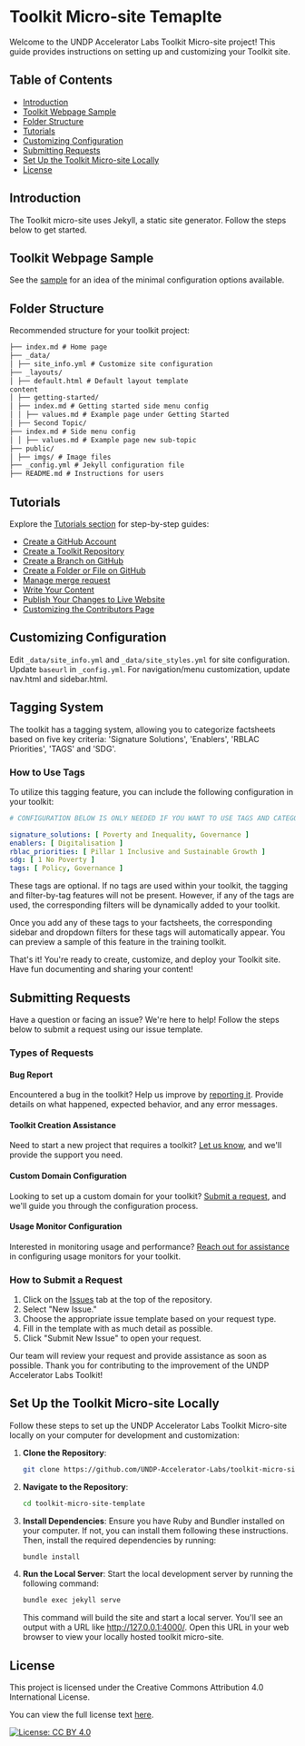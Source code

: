 # Toolkit Micro-site Temaplte

Welcome to the UNDP Accelerator Labs Toolkit Micro-site project! This guide provides instructions on setting up and customizing your Toolkit site.

## Table of Contents

- [Introduction](#introduction)
- [Toolkit Webpage Sample](#toolkit-webpage-sample)
- [Folder Structure](#folder-structure)
- [Tutorials](#tutorials)
- [Customizing Configuration](#customizing-configuration)
- [Submitting Requests](#submitting-requests)
- [Set Up the Toolkit Micro-site Locally](#set-up-the-toolkit-micro-site-locally)
- [License](#license)

## Introduction

The Toolkit micro-site uses Jekyll, a static site generator. Follow the steps below to get started.

## Toolkit Webpage Sample
See the [sample](https://undp-accelerator-labs.github.io/national_innovation_ecosystems_toolkit/) for an idea of the minimal configuration options available.

## Folder Structure

Recommended structure for your toolkit project:

```markdown
├── index.md # Home page
├── _data/
│ ├── site_info.yml # Customize site configuration
├── _layouts/
│ ├── default.html # Default layout template
content
│ ├── getting-started/
│ ├── index.md # Getting started side menu config
│ │ ├── values.md # Example page under Getting Started
│ ├── Second Topic/
├── index.md # Side menu config
│ │ ├── values.md # Example page new sub-topic
├── public/
│ ├── imgs/ # Image files
├── _config.yml # Jekyll configuration file
├── README.md # Instructions for users
```

## Tutorials

Explore the [Tutorials section](./Tutorials/index.md) for step-by-step guides:

- [Create a GitHub Account](./Tutorials/create-github-account.md)
- [Create a Toolkit Repository](./Tutorials/create-a-toolkit.md)
- [Create a Branch on GitHub](./Tutorials/create-branch.md)
- [Create a Folder or File on GitHub](./Tutorials/create-file.md)
- [Manage merge request](./Tutorials/merge-request.md)
- [Write Your Content](./Tutorials/write-content.md)
- [Publish Your Changes to Live Website](./Tutorials/publish.md)
- [Customizing the Contributors Page](#customizing-the-contributors-page)

## Customizing Configuration

Edit `_data/site_info.yml` and `_data/site_styles.yml` for site configuration. Update `baseurl` in `_config.yml`. For navigation/menu customization, update nav.html and sidebar.html.

## Tagging System 

The toolkit has a tagging system, allowing you to categorize factsheets based on five key criteria: 'Signature Solutions', 'Enablers', 'RBLAC Priorities', 'TAGS' and 'SDG'.


### How to Use Tags

To utilize this tagging feature, you can include the following configuration in your toolkit:

```yaml
# CONFIGURATION BELOW IS ONLY NEEDED IF YOU WANT TO USE TAGS AND CATEGORY IN THE TOOLKIT

signature_solutions: [ Poverty and Inequality, Governance ]
enablers: [ Digitalisation ]
rblac_priorities: [ Pillar 1 Inclusive and Sustainable Growth ]
sdg: [ 1 No Poverty ]
tags: [ Policy, Governance ]
```

These tags are optional. If no tags are used within your toolkit, the tagging and filter-by-tag features will not be present. However, if any of the tags are used, the corresponding filters will be dynamically added to your toolkit.

Once you add any of these tags to your factsheets, the corresponding sidebar and dropdown filters for these tags will automatically appear. You can preview a sample of this feature in the training toolkit.

That's it! You're ready to create, customize, and deploy your Toolkit site. Have fun documenting and sharing your content!

## Submitting Requests

Have a question or facing an issue? We're here to help! Follow the steps below to submit a request using our issue template.

### Types of Requests

#### Bug Report
Encountered a bug in the toolkit? Help us improve by [reporting it](https://github.com/UNDP-Accelerator-Labs/toolkit-micro-site-template/issues/new?assignees=this-pama%2Cmyjyby&labels=bug%2Ctriage&projects=&template=bug_report.yaml&title=%5BBug%5D%3A+). Provide details on what happened, expected behavior, and any error messages.

#### Toolkit Creation Assistance
Need to start a new project that requires a toolkit? [Let us know](https://github.com/UNDP-Accelerator-Labs/toolkit-micro-site-template/issues/new?assignees=this-pama%2Cmyjyby&labels=new+toolkit&projects=&template=feature_request.yml&title=%5BNEW+TOOLKIT%5D%3A+), and we'll provide the support you need.

#### Custom Domain Configuration
Looking to set up a custom domain for your toolkit? [Submit a request](https://github.com/UNDP-Accelerator-Labs/toolkit-micro-site-template/issues/new?assignees=this-pama%2Cmyjyby&labels=domain+configuration&projects=&template=custom-domain.yaml&title=%5BDOMAIN+CONFIGURATION%5D%3A+), and we'll guide you through the configuration process.

#### Usage Monitor Configuration
Interested in monitoring usage and performance? [Reach out for assistance](https://github.com/UNDP-Accelerator-Labs/toolkit-micro-site-template/issues/new?assignees=this-pama%2Cmyjyby&labels=goatcounter+configuration&projects=&template=usage-monitor.yaml&title=%5BGOATCOUNTER+CONFIGURATION%5D%3A+) in configuring usage monitors for your toolkit.

### How to Submit a Request

1. Click on the [Issues](https://github.com/UNDP-Accelerator-Labs/toolkit-micro-site-template/issues) tab at the top of the repository.
2. Select "New Issue."
3. Choose the appropriate issue template based on your request type.
4. Fill in the template with as much detail as possible.
5. Click "Submit New Issue" to open your request.

Our team will review your request and provide assistance as soon as possible. Thank you for contributing to the improvement of the UNDP Accelerator Labs Toolkit!

## Set Up the Toolkit Micro-site Locally

Follow these steps to set up the UNDP Accelerator Labs Toolkit Micro-site locally on your computer for development and customization:

1. **Clone the Repository**:
    ```bash
    git clone https://github.com/UNDP-Accelerator-Labs/toolkit-micro-site-template.git
    ```

2. **Navigate to the Repository**:
    ```bash
    cd toolkit-micro-site-template
    ```

3. **Install Dependencies**:
    Ensure you have Ruby and Bundler installed on your computer. If not, you can install them following these instructions. Then, install the required dependencies by running:
    ```bash
    bundle install
    ```

4. **Run the Local Server**:
    Start the local development server by running the following command:
    ```bash
    bundle exec jekyll serve 
    ```

    This command will build the site and start a local server. You'll see an output with a URL like http://127.0.0.1:4000/. Open this URL in your web browser to view your locally hosted toolkit micro-site.

## License

This project is licensed under the Creative Commons Attribution 4.0 International License.

You can view the full license text [here](https://creativecommons.org/licenses/by/4.0/legalcode).

[![License: CC BY 4.0](https://img.shields.io/badge/License-CC%20BY%204.0-lightgrey.svg)](https://creativecommons.org/licenses/by/4.0/)
